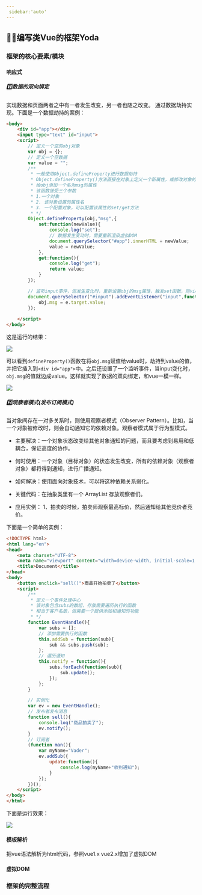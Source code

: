 ```yaml
---
 sidebar:'auto'
--- 
```


## 🐱‍💻编写类Vue的框架Yoda

### 框架的核心要素/模块

#### 响应式

##### 1️⃣数据的双向绑定

实现数据和页面两者之中有一者发生改变，另一者也随之改变。
通过数据劫持实现。下面是一个数据劫持的案例：

```html
<body>
	<div id="app"></div>
	<input type="text" id="input">
	<script>
		// 定义一个空的obj对象
		var obj = {};
		// 定义一个空数据
		var value = "";
		/**
		 * 一般使用Object.defineProperty进行数据劫持
		 * Object.defineProperty()方法直接在对象上定义一个新属性，或修改对象的现有属性，并返回此对象。
		 * 给obj添加一个名为msg的属性
		 * 该函数接受三个参数 
		 * 1.一个对象
		 * 2. 该对象设置的属性名
		 * 3. 一个配置对象，可以配置该属性的set/get方法
		 * */
		Object.defineProperty(obj,"msg",{
			set:function(newValue){
				console.log("set");
				// 数据发生变动时，需要重新渲染虚拟DOM
				document.querySelector("#app").innerHTML = newValue;
				value = newValue;
			},
			get:function(){
				console.log("get");
				return value;
			}
		});

		// 监听input事件，但发生变化时，重新设置obj的msg属性，触发set函数，则view自动更新
		document.querySelector("#input").addEventListener("input",function(e){
			obj.msg = e.target.value;
		});
	
	</script>
</body>
```
这是运行的结果：

![](/1.png)

可以看到`defineProperty()`函数在将`obj.msg`赋值给value时，劫持到value的值，并把它插入到`<div id="app">`中。之后还设置了一个监听事件，当input变化时，`obj.msg`的值就边成value。这样就实现了数据的双向绑定，和vue一模一样。

![](/2.png)

##### 2️⃣观察者模式(发布订阅模式)

当对象间存在一对多关系时，则使用观察者模式（Observer Pattern）。比如，当一个对象被修改时，则会自动通知它的依赖对象。观察者模式属于行为型模式。


- 主要解决：一个对象状态改变给其他对象通知的问题，而且要考虑到易用和低耦合，保证高度的协作。

- 何时使用：一个对象（目标对象）的状态发生改变，所有的依赖对象（观察者对象）都将得到通知，进行广播通知。

- 如何解决：使用面向对象技术，可以将这种依赖关系弱化。

- 关键代码：在抽象类里有一个 ArrayList 存放观察者们。

- 应用实例： 1、拍卖的时候，拍卖师观察最高标价，然后通知给其他竞价者竞价。

下面是一个简单的实例：

```html
<!DOCTYPE html>
<html lang="en">
<head>
    <meta charset="UTF-8">
    <meta name="viewport" content="width=device-width, initial-scale=1.0">
    <title>Document</title>
</head>
<body>
    <button onclick="sell()">商品开始拍卖了</button>
    <script>
        /**
         * 定义一个事件处理中心
         * 该对象包含subs的数组，存放需要遍历执行的函数
         * 相当于客户名册，但需要一个提供添加和通知的功能
         * */
        function EventHandle(){
            var subs = [];
            // 添加需要执行的函数
            this.addSub = function(sub){
                sub && subs.push(sub);
            };
            // 遍历通知
            this.notify = function(){
                subs.forEach(function(sub){
                    sub.update();
                });
            };
        }

        // 实例化
        var ev = new EventHandle();
        // 发布者发布消息
        function sell(){
            console.log("商品拍卖了");
            ev.notify();
        }
        // 订阅者
        (function man(){
            var myName="Vader";
            ev.addSub({
                update:function(){
                    console.log(myName+"收到通知");
                }
            });
        })();
    </script>
</body>
</html>
```
下面是运行效果：

![](/3.png)


#### 模板解析
把vue语法解析为html代码，参照vue1.x
vue2.x增加了虚拟DOM
#### 虚拟DOM

### 框架的完整流程



